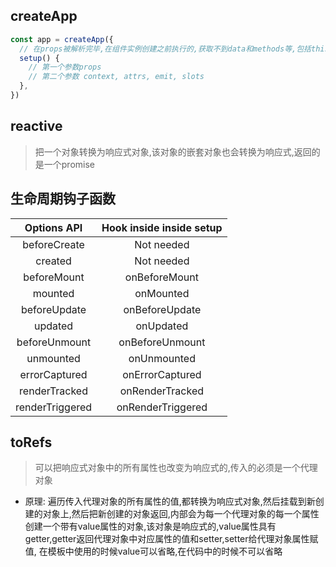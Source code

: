 ## createApp

```js
const app = createApp({
  // 在props被解析完毕,在组件实例创建之前执行的,获取不到data和methods等,包括this
  setup() {
    // 第一个参数props
    // 第二个参数 context, attrs, emit, slots
  }, 
})
```
## reactive 
> 把一个对象转换为响应式对象,该对象的嵌套对象也会转换为响应式,返回的是一个promise

## 生命周期钩子函数

|   Options API   | Hook inside inside setup |
| :-------------: | :----------------------: |
|  beforeCreate   |        Not needed        |
|     created     |        Not needed        |
|   beforeMount   |      onBeforeMount       |
|     mounted     |        onMounted         |
|  beforeUpdate   |      onBeforeUpdate      |
|     updated     |        onUpdated         |
|  beforeUnmount  |     onBeforeUnmount      |
|    unmounted    |       onUnmounted        |
|  errorCaptured  |     onErrorCaptured      |
|  renderTracked  |     onRenderTracked      |
| renderTriggered |    onRenderTriggered     |


## toRefs
> 可以把响应式对象中的所有属性也改变为响应式的,传入的必须是一个代理对象
- 原理: 遍历传入代理对象的所有属性的值,都转换为响应式对象,然后挂载到新创建的对象上,然后把新创建的对象返回,内部会为每一个代理对象的每一个属性创建一个带有value属性的对象,该对象是响应式的,value属性具有getter,getter返回代理对象中对应属性的值和setter,setter给代理对象属性赋值,
在模板中使用的时候value可以省略,在代码中的时候不可以省略
